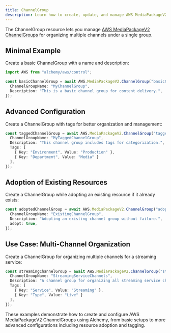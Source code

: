 ```yaml
---
title: ChannelGroup
description: Learn how to create, update, and manage AWS MediaPackageV2 ChannelGroups using Alchemy Cloud Control.
---
```


The ChannelGroup resource lets you manage [AWS MediaPackageV2 ChannelGroups](https://docs.aws.amazon.com/mediapackagev2/latest/userguide/) for organizing multiple channels under a single group.

## Minimal Example

Create a basic ChannelGroup with a name and description:

```ts
import AWS from "alchemy/aws/control";

const basicChannelGroup = await AWS.MediaPackageV2.ChannelGroup("basicChannelGroup", {
  ChannelGroupName: "MyChannelGroup",
  Description: "This is a basic channel group for content delivery.",
});
```

## Advanced Configuration

Create a ChannelGroup with tags for better organization and management:

```ts
const taggedChannelGroup = await AWS.MediaPackageV2.ChannelGroup("taggedChannelGroup", {
  ChannelGroupName: "MyTaggedChannelGroup",
  Description: "This channel group includes tags for categorization.",
  Tags: [
    { Key: "Environment", Value: "Production" },
    { Key: "Department", Value: "Media" }
  ],
});
```

## Adoption of Existing Resources

Create a ChannelGroup while adopting an existing resource if it already exists:

```ts
const adoptedChannelGroup = await AWS.MediaPackageV2.ChannelGroup("adoptedChannelGroup", {
  ChannelGroupName: "ExistingChannelGroup",
  Description: "Adopting an existing channel group without failure.",
  adopt: true,
});
```

## Use Case: Multi-Channel Organization

Create a ChannelGroup for organizing multiple channels for a streaming service:

```ts
const streamingChannelGroup = await AWS.MediaPackageV2.ChannelGroup("streamingChannelGroup", {
  ChannelGroupName: "StreamingServiceChannels",
  Description: "A channel group for organizing all streaming service channels.",
  Tags: [
    { Key: "Service", Value: "Streaming" },
    { Key: "Type", Value: "Live" }
  ],
});
``` 

These examples demonstrate how to create and configure AWS MediaPackageV2 ChannelGroups using Alchemy, from basic setups to more advanced configurations including resource adoption and tagging.